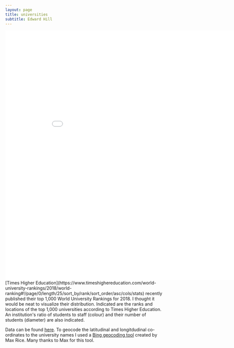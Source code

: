 ```yaml
---
layout: page
title: universities
subtitle: Edward Hill
---
```





<iframe width="900" height="800" frameborder="0" scrolling="no" src="//plot.ly/~ddhll/14.embed"></iframe>
[Times Higher Education](https://www.timeshighereducation.com/world-university-rankings/2018/world-ranking#!/page/0/length/25/sort_by/rank/sort_order/asc/cols/stats) recently published their top 1,000 World University Rankings for 2018. I thought it would be neat to visualize their distribution. Indicated are the ranks and locations of the top 1,000 universities according to Times Higher Education. An institution's ratio of students to staff (colour) and their number of students (diameter) are also indicated.

Data can be found [here](https://www.timeshighereducation.com/world-university-rankings/2018/world-ranking#!/page/0/length/25/sort_by/rank/sort_order/asc/cols/stats). To geocode the latitudinal and longitdudinal co-ordinates to the university names I used a [Bing geocoding tool](https://github.com/maxrice/excel-geocoding-tool) created by Max Rice. Many thanks to Max for this tool.

